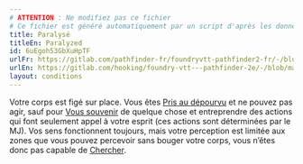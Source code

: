 ```yaml
---
# ATTENTION : Ne modifiez pas ce fichier
# Ce fichier est généré automatiquement par un script d'après les données du module Foundry VTT officiel et de sa traduction
title: Paralysé
titleEn: Paralyzed
id: 6uEgoh53GbXuHpTF
urlFr: https://gitlab.com/pathfinder-fr/foundryvtt-pathfinder2-fr/-/blob/master/data/conditionitems/6uEgoh53GbXuHpTF.htm
urlEn: https://gitlab.com/hooking/foundry-vtt---pathfinder-2e/-/blob/master/packs/data/conditionitems.db/paralyzed.json
layout: conditions
---
```

Votre corps est figé sur place. Vous êtes [Pris au dépourvu](pris-au-dépourvu.md) et ne pouvez pas agir, sauf pour [Vous souvenir](../actions/se-souvenir-connaissance.md) de quelque chose et entreprendre des actions qui font seulement appel à votre esprit (ces actions sont déterminées par le MJ). Vos sens fonctionnent toujours, mais votre perception est limitée aux zones que vous pouvez percevoir sans bouger votre corps, vous n’êtes donc pas capable de [Chercher](../actions/chercher.md).
